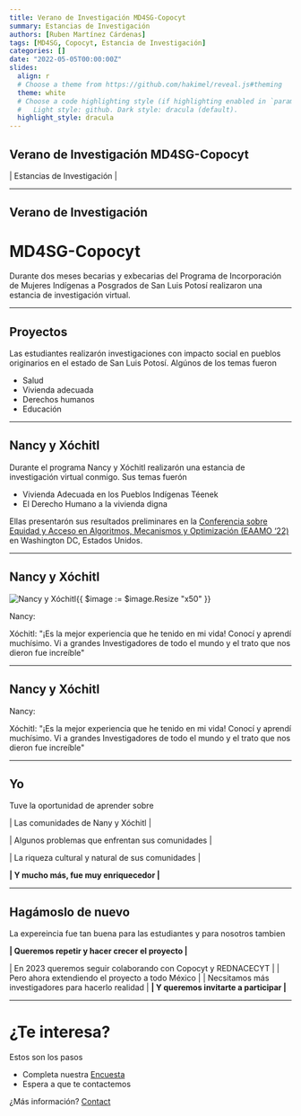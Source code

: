 ```yaml
---
title: Verano de Investigación MD4SG-Copocyt
summary: Estancias de Investigación
authors: [Ruben Martínez Cárdenas]
tags: [MD4SG, Copocyt, Estancia de Investigación]
categories: []
date: "2022-05-05T00:00:00Z"
slides:
  align: r
  # Choose a theme from https://github.com/hakimel/reveal.js#theming
  theme: white
  # Choose a code highlighting style (if highlighting enabled in `params.toml`)
  #   Light style: github. Dark style: dracula (default).
  highlight_style: dracula
---
```


## Verano de Investigación MD4SG-Copocyt

 | Estancias de Investigación |

---

## Verano de Investigación 
# MD4SG-Copocyt

Durante dos meses becarias y exbecarias del Programa de Incorporación de Mujeres Indígenas a Posgrados de San Luis Potosí realizaron una estancia de investigación virtual.

---

## Proyectos

Las estudiantes realizarón investigaciones con impacto social en pueblos originarios en el estado de San Luis Potosí. Algúnos de los temas fueron

- Salud
- Vivienda adecuada
- Derechos humanos
- Educación

---

## Nancy y Xóchitl

Durante el programa Nancy y Xóchitl realizarón una estancia de investigación virtual conmigo. Sus temas fuerón

- Vivienda Adecuada en los Pueblos Indígenas Téenek
- El Derecho Humano a la vivienda digna

Ellas presentarón sus resultados preliminares en la [Conferencia sobre Equidad y Acceso en Algoritmos, Mecanismos y Optimización (EAAMO ‘22)](https://eaamo.org/#home) en Washington DC, Estados Unidos.

---

## Nancy y Xóchitl
![Nancy y Xóchitl](/nyx.jpeg){{ $image := $image.Resize "x50" }}

Nancy: 

Xóchitl: "¡Es la mejor experiencia que he tenido en mi vida! Conocí y aprendí muchísimo. Vi a grandes Investigadores de todo el mundo y el trato que nos dieron fue increíble"

---

## Nancy y Xóchitl

Nancy: 

Xóchitl: "¡Es la mejor experiencia que he tenido en mi vida! Conocí y aprendí muchísimo. Vi a grandes Investigadores de todo el mundo y el trato que nos dieron fue increíble"

---

## Yo

Tuve la oportunidad de aprender sobre

| Las comunidades de Nany y Xóchitl |

| Algunos problemas que enfrentan sus comunidades |

| La riqueza cultural y natural de sus comunidades |

**| Y mucho más, fue muy enriquecedor |**

---

## Hagámoslo de nuevo

La expereincia fue tan buena para las estudiantes y para nosotros tambien

**| Queremos repetir y hacer crecer el proyecto |** 

| En 2023 queremos seguir colaborando con Copocyt y REDNACECYT |
| Pero ahora extendiendo el proyecto a todo México |
| Necsitamos más investigadores para hacerlo realidad |
**| Y queremos invitarte a participar |**

---
# ¿Te interesa?

Estos son los pasos
- Completa nuestra [Encuesta](https://rubenmtzc.netlify.app/#contact)
- Espera a que te contactemos 

¿Más información? [Contact](rubenmtzc@gmail.com)


